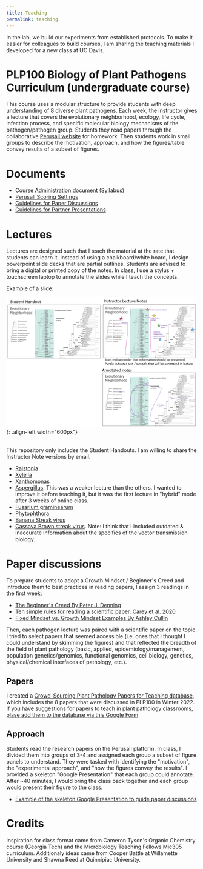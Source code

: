 ```yaml
---
title: Teaching
permalink: teaching
---
```


In the lab, we build our experiments from established protocols. To make it easier for colleagues to build courses, I am sharing the teaching materials I developed for a new class at UC Davis. 

# PLP100 Biology of Plant Pathogens Curriculum (undergraduate course) 

This course uses a modular structure to provide students with deep understanding of 8 diverse plant pathogens. Each week, the instructor gives a lecture that covers the evolutionary neighborhood, ecology, life cycle, infection process, and specific molecular biology mechanisms of the pathogen/pathogen group. Students they read papers through the collaborative [Perusall website](https://www.Perusall.com) for homework. Then students work in small groups to describe the motivation, approach, and how the figures/table convey results of a subset of figures. 

# Documents

* [Course Administration document (Syllabus)](assets/teaching/plp100/admin.docx)
* [Perusall Scoring Settings](assets/teaching/plp100/PLP100_Perusall_scoring_settings.docx)
* [Guidelines for Paper Discussions](assets/teaching/plp100/PLP100_PaperDiscussions_Guidelines.docx)
* [Guidelines for Partner Presentations](assets/teaching/plp100/PLP100_Presentation_Guidelines.docx)

# Lectures

Lectures are designed such that I teach the material at the rate that students can learn it. Instead of using a chalkboard/white board, I design powerpoint slide decks that are partial outlines. Students are advised to bring a digital or printed copy of the notes. In class, I use a stylus + touchscreen laptop to annotate the slides while I teach the concepts. 

Example of a slide:


![Slides](/assets/teaching/plp100/Slide_Annotation.png){: .align-left width="600px"}

<br>This repository only includes the Student Handouts. I am willing to share the Instructor Note versions by email. 

* [Ralstonia](assets/teaching/plp100/Lecture_Ralstonia.pptx)
* [Xylella](assets/teaching/plp100/Lecture_Xylella.pptx)
* [Xanthomonas](assets/teaching/plp100/Lecture_Xanthomonas.pptx)
* [Aspergillus](assets/teaching/plp100/Lecture_Aspergillus.pptx). This was a weaker lecture than the others. I wanted to improve it before teaching it, but it was the first lecture in "hybrid" mode after 3 weeks of online class. 
* [Fusarium graminearum](assets/teaching/plp100/Lecture_Fusarium_graminearum.pptx)
* [Phytophthora](assets/teaching/plp100/Lecture_Phytophthora.pptx)
* [Banana Streak virus](assets/teaching/plp100/Lecture_Banana_Streak_virus.pptx)
* [Cassava Brown streak virus](assets/teaching/plp100/Lecture_Cassava_Brown_Streak_virus.pptx). Note: I think that I included outdated & inaccurate information about the specifics of the vector transmission biology. 

# Paper discussions

To prepare students to adopt a Growth Mindset / Beginner's Creed and introduce them to best practices in reading papers, I assign 3 readings in the first week:
* [The Beginner's Creed By Peter J. Denning](https://cacm.acm.org/magazines/2017/7/218869-the-beginners-creed/fulltext)
* [Ten simple rules for reading a scientific paper. Carey et al. 2020](https://journals.plos.org/ploscompbiol/article?id=10.1371/journal.pcbi.1008032)
* [Fixed Mindset vs. Growth Mindset Examples By Ashley Cullin](https://biglifejournal.com/blogs/blog/fixed-mindset-vs-growth-mindset-examples)

Then, each pathogen lecture was paired with a scientific paper on the topic. I tried to select papers that seemed accessible (i.e. ones that I thought I could understand by skimming the figures) and that reflected the breadth of the field of plant pathology (basic, applied, epidemiology/management, population genetics/genomics, functional genomics, cell biology, genetics, physical/chemical interfaces of pathology, etc.).

## Papers 

I created a [Crowd-Sourcing Plant Pathology Papers for Teaching database](https://docs.google.com/spreadsheets/d/1ATgqp_Nl_woXHtSSIHc4hKDI0LML4DGpmo0ftcGYZvI/edit?usp=sharing), which includes the 8 papers that were discussed in PLP100 in Winter 2022. If you have suggestions for papers to teach in plant pathology classrooms, [plase add them to the database via this Google Form](https://forms.gle/4fCCby8NzuoeaGQC8)

## Approach

Students read the research papers on the Perusall platform. In class, I divided them into groups of 3-4 and assigned each group a subset of figure panels to understand. They were tasked with identifying the "motivation", the "experimental approach", and "how the figures convey the results". I provided a skeleton "Google Presentation" that each group could annotate. After ~40 minutes, I would bring the class back together and each group would present their figure to the class. 

* [Example of the skeleton Google Presentation to guide paper discussions](https://docs.google.com/presentation/d/1jFkSUTTFeVdwOcSxLZyryBpDHI3hFdKvhXD6CoiA2m0/edit?usp=sharing)



# Credits
 Inspiration for class format came from Cameron Tyson's Organic Chemistry course (Georgia Tech) and the Microbiology Teaching Fellows Mic305 curriculum. Additionaly ideas came from Cooper Battle at Willamette University and Shawna Reed at Quinnipiac University. 